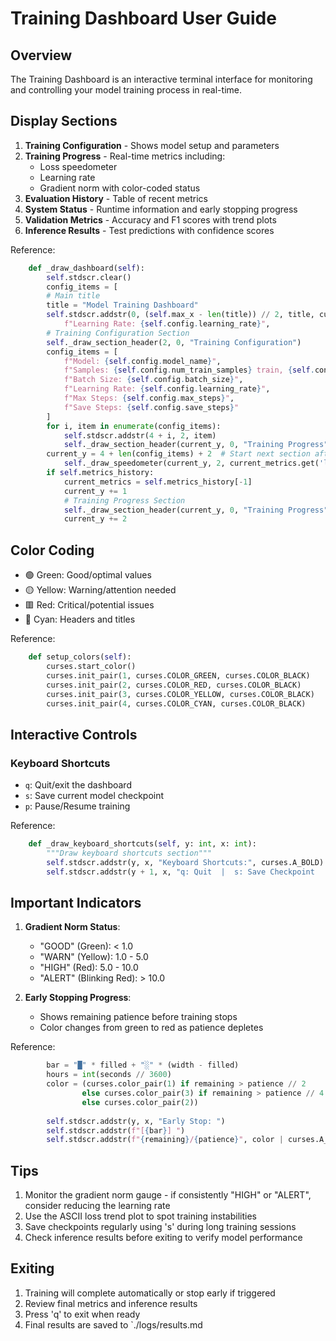 # Training Dashboard User Guide

## Overview
The Training Dashboard is an interactive terminal interface for monitoring and controlling your model training process in real-time.

## Display Sections
1. **Training Configuration** - Shows model setup and parameters
2. **Training Progress** - Real-time metrics including:
   - Loss speedometer
   - Learning rate
   - Gradient norm with color-coded status
3. **Evaluation History** - Table of recent metrics
4. **System Status** - Runtime information and early stopping progress
5. **Validation Metrics** - Accuracy and F1 scores with trend plots
6. **Inference Results** - Test predictions with confidence scores

Reference: 
```63:90:modules/dashboard.py
    def _draw_dashboard(self):
        self.stdscr.clear()
        config_items = [
        # Main title
        title = "Model Training Dashboard"
        self.stdscr.addstr(0, (self.max_x - len(title)) // 2, title, curses.A_BOLD | curses.color_pair(4))
            f"Learning Rate: {self.config.learning_rate}",
        # Training Configuration Section
        self._draw_section_header(2, 0, "Training Configuration")
        config_items = [
            f"Model: {self.config.model_name}",
            f"Samples: {self.config.num_train_samples} train, {self.config.num_eval_samples} eval",
            f"Batch Size: {self.config.batch_size}",
            f"Learning Rate: {self.config.learning_rate}",
            f"Max Steps: {self.config.max_steps}",
            f"Save Steps: {self.config.save_steps}"
        ]
        for i, item in enumerate(config_items):
            self.stdscr.addstr(4 + i, 2, item)
            self._draw_section_header(current_y, 0, "Training Progress")
        current_y = 4 + len(config_items) + 2  # Start next section after config
            self._draw_speedometer(current_y, 2, current_metrics.get('loss', 0), 2.0, "Loss")
        if self.metrics_history:
            current_metrics = self.metrics_history[-1]
            current_y += 1
            # Training Progress Section
            self._draw_section_header(current_y, 0, "Training Progress")
            current_y += 2
```


## Color Coding
- 🟢 Green: Good/optimal values
- 🟡 Yellow: Warning/attention needed
- 🟥 Red: Critical/potential issues
- 🔵 Cyan: Headers and titles

Reference: 
```22:27:modules/dashboard.py
    def setup_colors(self):
        curses.start_color()
        curses.init_pair(1, curses.COLOR_GREEN, curses.COLOR_BLACK)
        curses.init_pair(2, curses.COLOR_RED, curses.COLOR_BLACK)
        curses.init_pair(3, curses.COLOR_YELLOW, curses.COLOR_BLACK)
        curses.init_pair(4, curses.COLOR_CYAN, curses.COLOR_BLACK)
```


## Interactive Controls
### Keyboard Shortcuts
- `q`: Quit/exit the dashboard
- `s`: Save current model checkpoint
- `p`: Pause/Resume training

Reference: 
```292:295:modules/dashboard.py
    def _draw_keyboard_shortcuts(self, y: int, x: int):
        """Draw keyboard shortcuts section"""
        self.stdscr.addstr(y, x, "Keyboard Shortcuts:", curses.A_BOLD)
        self.stdscr.addstr(y + 1, x, "q: Quit  |  s: Save Checkpoint  |  p: Pause/Resume")
```


## Important Indicators
1. **Gradient Norm Status**:
   - "GOOD" (Green): < 1.0
   - "WARN" (Yellow): 1.0 - 5.0
   - "HIGH" (Red): 5.0 - 10.0
   - "ALERT" (Blinking Red): > 10.0

2. **Early Stopping Progress**:
   - Shows remaining patience before training stops
   - Color changes from green to red as patience depletes

Reference: 
```209:217:modules/dashboard.py
        bar = "█" * filled + "░" * (width - filled)
        hours = int(seconds // 3600)
        color = (curses.color_pair(1) if remaining > patience // 2
                else curses.color_pair(3) if remaining > patience // 4
                else curses.color_pair(2))
        
        self.stdscr.addstr(y, x, "Early Stop: ")
        self.stdscr.addstr(f"[{bar}] ")
        self.stdscr.addstr(f"{remaining}/{patience}", color | curses.A_BOLD)
```


## Tips
1. Monitor the gradient norm gauge - if consistently "HIGH" or "ALERT", consider reducing the learning rate
2. Use the ASCII loss trend plot to spot training instabilities
3. Save checkpoints regularly using 's' during long training sessions
4. Check inference results before exiting to verify model performance

## Exiting
1. Training will complete automatically or stop early if triggered
2. Review final metrics and inference results
3. Press 'q' to exit when ready
4. Final results are saved to `./logs/results.md